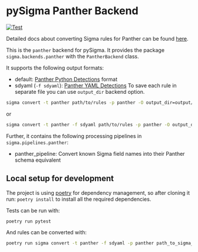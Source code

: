 # pySigma Panther Backend

[![Test](https://github.com/panther-labs/pySigma-backend-panther/actions/workflows/test.yml/badge.svg)](https://github.com/panther-labs/pySigma-backend-panther/actions/workflows/test.yml)

Detailed docs about converting Sigma rules for Panther can be found [here](https://docs.panther.com/panther-developer-workflows/converting-sigma-rules).

This is the `panther` backend for pySigma. It provides the package `sigma.backends.panther` with the `PantherBackend` class.

It supports the following output formats:

- default: [Panther Python Detections](https://docs.panther.com/detections/rules/python) format
- sdyaml (`-f sdyaml`): [Panther YAML Detections](https://docs.panther.com/detections/rules/yaml#simple-detections)
  To save each rule in separate file you can use `output_dir` backend option.

```bash
sigma convert -t panther path/to/rules -p panther -O output_dir=output/directory
```

or

```bash
sigma convert -t panther -f sdyaml path/to/rules -p panther -O output_dir=output/directory
```

Further, it contains the following processing pipelines in `sigma.pipelines.panther`:

- panther_pipeline: Convert known Sigma field names into their Panther schema equivalent

## Local setup for development

The project is using [poetry](https://python-poetry.org/) for dependency management,
so after cloning it run: `poetry install` to install all the required dependencies.

Tests can be run with:

```bash
poetry run pytest
```

And rules can be converted with:

```bash
poetry run sigma convert -t panther -f sdyaml -p panther path_to_sigma_rule.yml`
```
